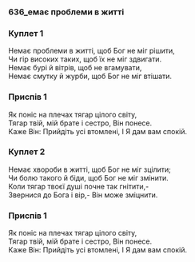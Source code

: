 ### 636_емає проблеми в житті
### Куплет 1
Немає проблеми в житті, щоб Бог не міг рішити, <br/>Чи гір високих таких, щоб їх не міг здвигати. <br/>Немає бурі й вітрів, щоб не вгамувати, <br/>Немає смутку й журби, щоб Бог не міг втішати.
### Приспів 1
Як поніс на плечах тягар цілого світу, <br/>Тягар твій, мій брате і сестро, Він понесе.<br/>Каже Він: Прийдіть усі втомлені, І Я дам вам спокій.
### Куплет 2
Немає хвороби в житті, щоб Бог не міг зцілити; <br/>Чи болю такого й біди, щоб Бог не міг змінити. <br/>Коли тягар твоєї душі почне так гнітити,- <br/>Звернися до Бога і вір,- Він може зміцнити.
### Приспів 1
Як поніс на плечах тягар цілого світу, <br/>Тягар твій, мій брате і сестро, Він понесе.<br/>Каже Він: Прийдіть усі втомлені, І Я дам вам спокій.
